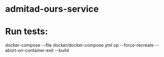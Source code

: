 # admitad-ours-service

# Run tests: 
docker-compose --file docker/docker-compose.yml up --force-recreate --abort-on-container-exit --build